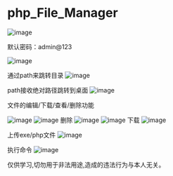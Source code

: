 # php_File_Manager

![image](https://github.com/user-attachments/assets/4de4b095-a93f-47f8-a5ea-09e0af5dd17a)

默认密码：admin@123

![image](https://github.com/user-attachments/assets/9b1a4588-58e6-4980-a1a7-c234467ea894)

通过path来跳转目录
![image](https://github.com/user-attachments/assets/38ba3116-9361-4de9-a509-357d768f6c54)

path接收绝对路径跳转到桌面
![image](https://github.com/user-attachments/assets/abe031aa-2ac7-4d4a-b2b0-edf14a1e49de)

文件的编辑/下载/查看/删除功能<br>

![image](https://github.com/user-attachments/assets/b746468c-216c-47eb-9136-0f36420c8725)
![image](https://github.com/user-attachments/assets/a99c9352-888f-44cd-9bd0-2605733baf7d)
删除
![image](https://github.com/user-attachments/assets/adead7e2-ab01-4764-8721-fb15a9414cf8)
![image](https://github.com/user-attachments/assets/8eee8ad0-977a-4f4c-9fc6-997a63bba48b)
下载
![image](https://github.com/user-attachments/assets/c2de2887-5cab-446f-8f64-90977b6b747f)

上传exe/php文件
![image](https://github.com/user-attachments/assets/5d6f6a38-3dfe-4f13-9a7b-268c99ee2d4c)

执行命令
![image](https://github.com/user-attachments/assets/3e160264-df79-4f9a-a475-25ec377e242b)


仅供学习,切勿用于非法用途,造成的违法行为与本人无关。






